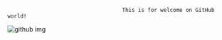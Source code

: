 
                                        This is for welcome on GitHub world!
![github img](https://user-images.githubusercontent.com/94311287/141737236-ff8f6379-17c0-47de-bcd0-6da38ebf3395.png)

